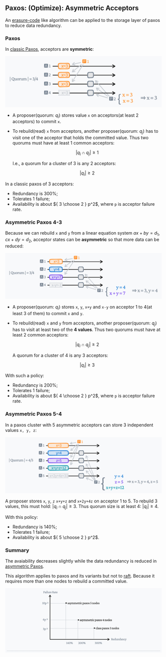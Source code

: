 ## Paxos: (Optimize): Asymmetric Acceptors

An [erasure-code](https://en.wikipedia.org/wiki/Erasure_code) like algorithm can be applied to the storage layer of
paxos to reduce data redundancy.

### Paxos

In [classic Paxos](http://lamport.azurewebsites.net/pubs/pubs.html#paxos-simple),
acceptors are **symmetric**:

![classic](asymmetric-paxos-classic.jpeg)

- A proposer(quorum: $q_i$) stores value `x` on acceptors(at least 2 acceptors) to commit `x`.

- To rebuild(read) `x` from acceptors, another proposer(quorum: $q_j$) has to visit one of the acceptor that holds the committed value.
  Thus two quorums must have at least 1 common acceptors:

  $$
  |q_i \cap q_j| \ge 1
  $$

  I.e., a quorum for a cluster of 3 is any 2 acceptors:

  $$
  |q_i| \ge 2
  $$

In a classic paxos of 3 acceptors:
- Redundancy is 300%;
- Tolerates 1 failure;
- Availability is about ${ 3 \choose 2  } p^2$, where `p` is acceptor failure rate.



### Asymmetric Paxos 4-3

Because we can rebuild `x` and `y` from a linear equation system $ax+by=d_1, cx+dy=d_2$,
acceptor states can be **asymmetric** so that more data can be reduced:

![ec](asymmetric-paxos-ec.jpeg)

- A proposer(quorum: $q_i$) stores `x`, `y`, `x+y` and `x-y` on acceptor 1 to 4(at least 3 of
    them) to commit `x` and `y`.

- To rebuild(read) `x` and `y` from acceptors, another proposer(quorum: $q_j$) has to visit at least two of the **4 values**.
  Thus two quorums must have at least 2 common acceptors:

  $$
  |q_i \cap q_j| \ge 2
  $$

  A quorum for a cluster of 4 is any 3 acceptors:

  $$
  |q_i| \ge 3
  $$


With such a policy:
- Redundancy is 200%;
- Tolerates 1 failure;
- Availability is about ${ 4 \choose 2  } p^2$, where `p` is acceptor failure rate.


### Asymmetric Paxos 5-4

In a paxos cluster with 5 asymmetric acceptors can store 3 independent values
`x, y, z`:

![ec53](asymmetric-paxos-ec-53.jpeg)

A proposer stores `x`, `y`, `z` `x+y+z` and `x+2y+4z` on acceptor 1 to 5.
To rebuild 3 values, this must hold: $|q_i \cap q_j| \ge 3$.
Thus quorum size is at least 4: $|q_i| \ge 4$.



With this policy:
- Redundancy is 140%;
- Tolerates 1 failure;
- Availability is about ${ 5 \choose 2  } p^2$.

### Summary

The avaiability decreases slightly while the data redundancy is reduced in [asymmetric Paxos](TODO).

This algorithm applies to paxos and its variants but not to [raft](https://raft.github.io/).
Because it requires more than one nodes to rebuild a committed value.

![chart](asymmetric-paxos-chart.jpeg)
